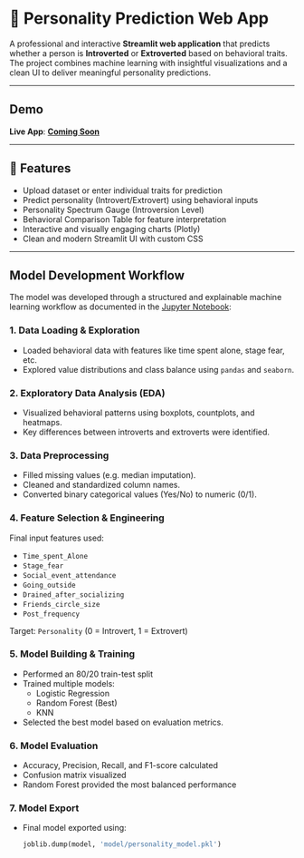 # 🧠 Personality Prediction Web App

A professional and interactive **Streamlit web application** that predicts whether a person is **Introverted** or **Extroverted** based on behavioral traits. The project combines machine learning with insightful visualizations and a clean UI to deliver meaningful personality predictions.

---

## Demo

**Live App**: **[Coming Soon](https://personalitypredictionapp.streamlit.app/)**

---

## 📌 Features

- Upload dataset or enter individual traits for prediction
- Predict personality (Introvert/Extrovert) using behavioral inputs
- Personality Spectrum Gauge (Introversion Level)
- Behavioral Comparison Table for feature interpretation
- Interactive and visually engaging charts (Plotly)
- Clean and modern Streamlit UI with custom CSS

---

## Model Development Workflow

The model was developed through a structured and explainable machine learning workflow as documented in the [Jupyter Notebook](https://github.com/furqank73/Personality_Prediction/personality.ipynb):

### 1. Data Loading & Exploration

- Loaded behavioral data with features like time spent alone, stage fear, etc.
- Explored value distributions and class balance using `pandas` and `seaborn`.

### 2. Exploratory Data Analysis (EDA)

- Visualized behavioral patterns using boxplots, countplots, and heatmaps.
- Key differences between introverts and extroverts were identified.

### 3. Data Preprocessing

- Filled missing values (e.g. median imputation).
- Cleaned and standardized column names.
- Converted binary categorical values (Yes/No) to numeric (0/1).

### 4. Feature Selection & Engineering

Final input features used:
- `Time_spent_Alone`
- `Stage_fear`
- `Social_event_attendance`
- `Going_outside`
- `Drained_after_socializing`
- `Friends_circle_size`
- `Post_frequency`

Target: `Personality` (0 = Introvert, 1 = Extrovert)

### 5. Model Building & Training

- Performed an 80/20 train-test split
- Trained multiple models:
  - Logistic Regression
  - Random Forest (Best)
  - KNN
- Selected the best model based on evaluation metrics.

### 6. Model Evaluation

- Accuracy, Precision, Recall, and F1-score calculated
- Confusion matrix visualized
- Random Forest provided the most balanced performance

### 7. Model Export

- Final model exported using:
  ```python
  joblib.dump(model, 'model/personality_model.pkl')
